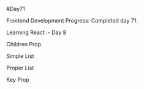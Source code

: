 #Day71

Frontend Development Progress: Completed day 71.

Learning React :- Day 8

Children Prop

Simple List

Proper List

Key Prop